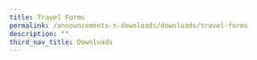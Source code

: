 ```yaml
---
title: Travel Forms
permalink: /announcements-n-downloads/downloads/travel-forms
description: ""
third_nav_title: Downloads
---
```

